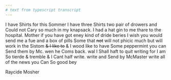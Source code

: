 ```yaml
---
# text from typescript transcript
---
```

I have Shirts for this Sommer  I have three Shirts two pair of drowers and Could not Cary so much in my knapsack. I had a hat gin to me thare to the hospital. Mother if you have got eney kind of dride beries I wish you would send me a fue and a box of pills  Some that ~~not~~ will not phicic much but will work in the Sistom ~~& I like to~~ & I wood like to have Some peppermint  you can Send them by Mc. wen he Coms back. wal I Shall haft to quit writing for I am So tierde & tremble & I Cant half write. write and Send by McMaster write all of the news you Can So good bey 	

Raycide Mosher